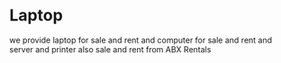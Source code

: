 # Laptop
we provide laptop for sale and rent and computer for sale and rent and server and printer also sale and rent from ABX Rentals
